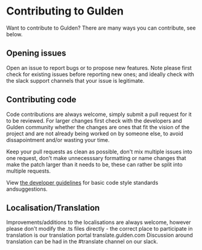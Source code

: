 Contributing to Gulden
============================

Want to contribute to Gulden? There are many ways you can contribute, see below.

Opening issues
--------------------

Open an issue to report bugs or to propose new features. 
Note please first check for existing issues before reporting new ones; and ideally check with the slack support channels that your issue is legitimate.

Contributing code
---------------------------
Code contributions are always welcome, simply submit a pull request for it to be reviewed. For larger changes first check with the developers and Gulden community whether the changes are ones that fit the vision of the project and are not already being worked on by someone else, to avoid dissapointment and/or wasting your time.

Keep your pull requests as clean as possible, don't mix multiple issues into one request, don't make unnecesssary formatting or name changes that make the patch larger than it needs to be, these can rather be split into multiple requests.

View [the developer guidelines](./doc/developer_guidelines.md) for basic code style standards andsuggestions.


Localisation/Translation
-----------------------

Improvements/additions to the localisations are always welcome, however please don't modify the .ts files directly - the correct place to participate in translation is our translation portal translate.gulden.com
Discussion around translation can be had in the #translate channel on our slack.
